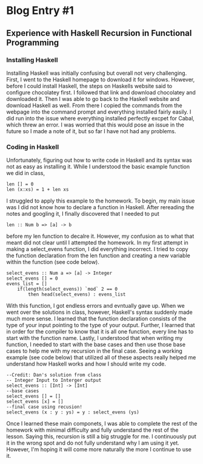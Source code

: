 # Blog Entry #1
## Experience with Haskell Recursion in Functional Programming

### Installing Haskell

Installing Haskell was initially confusing but overall not very challenging. First, I went to the Haskell homepage to download it for windows. However, before I could install Haskell, the steps on Haskells website said to configure chocolatey first. I followed that link and download chocolatey and downloaded it. Then I was able to go back to the Haskell website and download Haskell as well. From there I copied the commands from the webpage into the command prompt and everything installed fairly easily. I did run into the issue where everything installed perfectly excpet for Cabal, which threw an error. I was worried that this would pose an issue in the future so I made a note of it, but so far I have not had any problems.  

### Coding in Haskell
Unfortunately, figuring out how to write code in Haskell and its syntax was not as easy as installing it. While I understood the basic example function we did in class, 
```
len [] = 0
len (x:xs) = 1 + len xs
```
I struggled to apply this example to the homework. To begin, my main issue was I did not know how to declare a function in Haskell. After rereading the notes and googling it, I finally discovered that I needed to put 
```
len :: Num b => [a] -> b
```
before my len function to decalre it. However, my confusion as to what that meant did not clear until I attempted the homework. In my first attempt in making a select_evens function, I did everything incorrect. I tried to copy the function declaration from the len function and creating a new variable within the function (see code below).
```
select_evens :: Num a => [a] -> Integer
select_evens [] = 0
evens_list = []
    if(length(select_evens)) `mod` 2 == 0
        then head(select_evens) : evens_list
```
With this function, I got endless errors and evntually gave up. When we went over the solutions in class, however, Haskell's syntax suddenly made much more sense. I learned that the function declaration consists of the type of your input pointing to the type of your output. Further, I learned that in order for the compiler to know that it is all one function, every line has to start with the function name. Lastly, I understood that when writing my function, I needed to start with the base cases and then use those base cases to help me with my recursion in the final case. Seeing a working example (see code below) that utilized all of these aspects really helped me understand how Haskell works and how I should write my code. 
```
--Credit: Dan's solution from class
-- Integer Input to Interger output
select_evens :: [Int] -> [Int]
--base cases
select_evens [] = []
select_evens [x] = []
--final case using recusion!
select_evens (x : y : ys) = y : select_evens (ys)
```
Once I learned these main componets, I was able to complete the rest of the homework with minimal difficulty and fully understand the rest of the lesson. Saying this, recursion is still a big struggle for me. I continuously put it in the wrong spot and do not fully understand why I am using it yet. However, I'm hoping it will come more naturally the more I continue to use it. 
   

